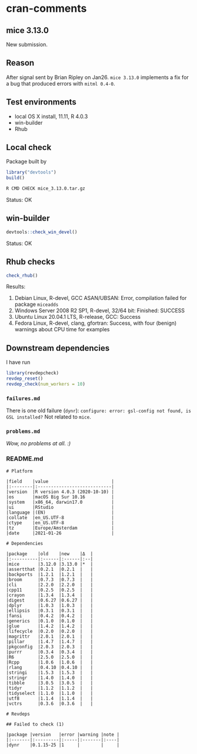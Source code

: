 cran-comments
================

## mice 3.13.0

New submission.

## Reason

After signal sent by Brian Ripley on Jan26. `mice 3.13.0` implements a
fix for a bug that produced errors with `mitml 0.4-0`.

## Test environments

-   local OS X install, 11.11, R 4.0.3
-   win-builder
-   Rhub

## Local check

Package built by

``` r
library("devtools")
build()
```

``` bash
R CMD CHECK mice_3.13.0.tar.gz
```

Status: OK

## win-builder

``` r
devtools::check_win_devel()
```

Status: OK

## Rhub checks

``` r
check_rhub()
```

Results:

1.  Debian Linux, R-devel, GCC ASAN/UBSAN: Error, compilation failed for
    package `miceadds`
2.  Windows Server 2008 R2 SP1, R-devel, 32/64 bit: Finished: SUCCESS
3.  Ubuntu Linux 20.04.1 LTS, R-release, GCC: Success
4.  Fedora Linux, R-devel, clang, gfortran: Success, with four (benign)
    warnings about CPU time for examples

## Downstream dependencies

I have run

``` r
library(revdepcheck)
revdep_reset()
revdep_check(num_workers = 10)
```

### `failures.md`

There is one old failure (`dynr`):
`configure: error: gsl-config not found, is GSL installed?` Not related
to `mice`.

### `problems.md`

*Wow, no problems at all. :)*

### README.md

    # Platform

    |field    |value                        |
    |:--------|:----------------------------|
    |version  |R version 4.0.3 (2020-10-10) |
    |os       |macOS Big Sur 10.16          |
    |system   |x86_64, darwin17.0           |
    |ui       |RStudio                      |
    |language |(EN)                         |
    |collate  |en_US.UTF-8                  |
    |ctype    |en_US.UTF-8                  |
    |tz       |Europe/Amsterdam             |
    |date     |2021-01-26                   |

    # Dependencies

    |package    |old    |new    |Δ  |
    |:----------|:------|:------|:--|
    |mice       |3.12.0 |3.13.0 |*  |
    |assertthat |0.2.1  |0.2.1  |   |
    |backports  |1.2.1  |1.2.1  |   |
    |broom      |0.7.3  |0.7.3  |   |
    |cli        |2.2.0  |2.2.0  |   |
    |cpp11      |0.2.5  |0.2.5  |   |
    |crayon     |1.3.4  |1.3.4  |   |
    |digest     |0.6.27 |0.6.27 |   |
    |dplyr      |1.0.3  |1.0.3  |   |
    |ellipsis   |0.3.1  |0.3.1  |   |
    |fansi      |0.4.2  |0.4.2  |   |
    |generics   |0.1.0  |0.1.0  |   |
    |glue       |1.4.2  |1.4.2  |   |
    |lifecycle  |0.2.0  |0.2.0  |   |
    |magrittr   |2.0.1  |2.0.1  |   |
    |pillar     |1.4.7  |1.4.7  |   |
    |pkgconfig  |2.0.3  |2.0.3  |   |
    |purrr      |0.3.4  |0.3.4  |   |
    |R6         |2.5.0  |2.5.0  |   |
    |Rcpp       |1.0.6  |1.0.6  |   |
    |rlang      |0.4.10 |0.4.10 |   |
    |stringi    |1.5.3  |1.5.3  |   |
    |stringr    |1.4.0  |1.4.0  |   |
    |tibble     |3.0.5  |3.0.5  |   |
    |tidyr      |1.1.2  |1.1.2  |   |
    |tidyselect |1.1.0  |1.1.0  |   |
    |utf8       |1.1.4  |1.1.4  |   |
    |vctrs      |0.3.6  |0.3.6  |   |

    # Revdeps

    ## Failed to check (1)

    |package |version   |error |warning |note |
    |:-------|:---------|:-----|:-------|:----|
    |dynr    |0.1.15-25 |1     |        |     |
